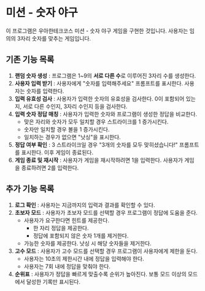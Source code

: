 # 미션 - 숫자 야구

이 프로그램은 우아한테크코스 미션 - 숫자 야구 게임을 구현한 것입니다. 사용자는 임의의 3자리 숫자를 맞추는 게임입니다.


## 기존 기능 목록

1. **랜덤 숫자 생성** : 프로그램은 1~9의 **서로 다른 수**로 이루어진 3자리 수를 생성한다. 
2. **사용자 입력 받기** : 사용자에게 "숫자를 입력해주세요" 프롬프트를 표시한다. 사용자는 숫자를 입력한다.
3. **입력 유효성 검사** : 사용자가 입력한 숫자의 유효성을 검사한다. 0이 포함되어 있는지, 서로 다른 수인지, 3자리 수인지 등을 검사한다.
4. **입력 숫자 정답 매칭** : 사용자가 입력한 숫자와 프로그램이 생성한 정답을 비교한다.
     - 맞은 자리와 숫자가 모두 일치할 경우 스트라이크를 1 증가시킨다.
     - 숫자만 일치할 경우 볼을 1 증가시킨다.
     - 일치하는 경우가 없으면 "낫싱"을 표시한다. 
6. **정답 여부 확인** : 3 스트라이크일 경우 "3개의 숫자를 모두 맞히셨습니다!" 프롬프트를 표시한다. 이후 게임이 종료된다.
7. **게임 종료 및 재시작** : 사용자가 게임을 재시작하려면 1을 입력한다. 사용자가 게임을 종료하려면 2를 입력한다.


## 추가 기능 목록

1. **로그 확인** : 사용자는 지금까지의 입력과 결과를 확인할 수 있다.
2. **초보자 모드** : 사용자가 초보자 모드를 선택할 경우 프로그램이 정답에 도움을 준다.
   - 사용자가 요구한다면 힌트를 제공한다.
       - 한 자리 정답을 제공한다.
       - 정답에 포함되지 않은 숫자 1개를 제거한다.
   - 가능한 숫자를 제공한다. 낫싱 시 해당 숫자들을 제거한다.
3. **고수 모드** : 사용자가 고수 모드를 선택할 경우 프로그램이 사용자에게 제한을 둔다.
    - 사용자는 10초의 제한시간 내에 정답을 입력해야 한다.
    - 사용자는 7회 내에 정답을 맞춰야 한다.
5. **순위표** : 사용자가 정답을 빠르게 맞출수록 순위가 높아진다. 보통 모드 이상의 모드에서 달성한 기록만 표시된다.
